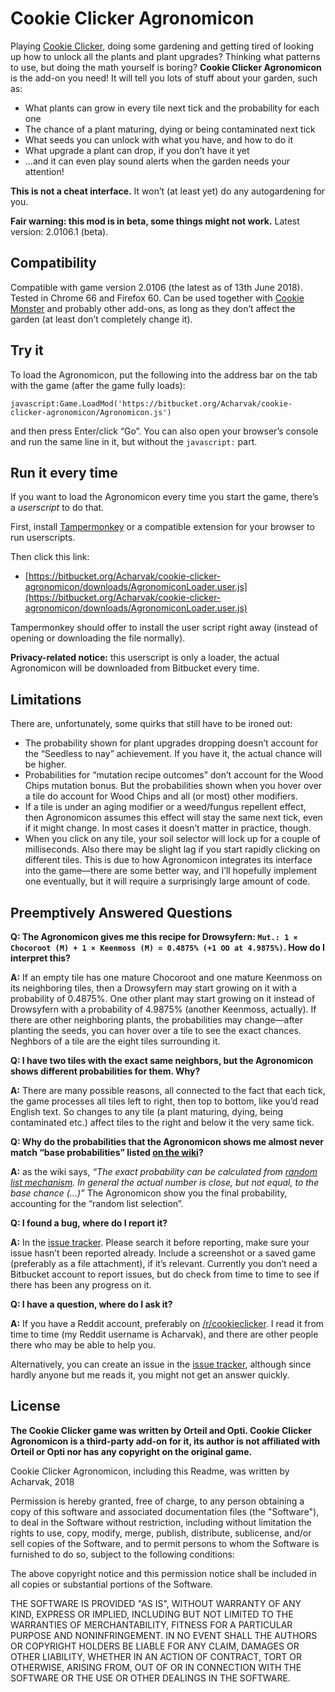 Cookie Clicker Agronomicon
==========================
Playing [Cookie Clicker](http://orteil.dashnet.org/cookieclicker), doing some gardening and getting tired of looking up how to unlock all the plants and plant upgrades? Thinking what patterns to use, but doing the math yourself is boring? **Cookie Clicker Agronomicon** is the add-on you need! It will tell you lots of stuff about your garden, such as:

* What plants can grow in every tile next tick and the probability for each one
* The chance of a plant maturing, dying or being contaminated next tick
* What seeds you can unlock with what you have, and how to do it
* What upgrade a plant can drop, if you don’t have it yet
* ...and it can even play sound alerts when the garden needs your attention!

**This is not a cheat interface.** It won’t (at least yet) do any autogardening for you.

**Fair warning: this mod is in beta, some things might not work.** Latest version: 2.0106.1 (beta).


Compatibility
-------------
Compatible with game version 2.0106 (the latest as of 13th June 2018). Tested in Chrome 66 and Firefox 60. Can be used together with [Cookie Monster](https://github.com/Aktanusa/CookieMonster) and probably other add-ons, as long as they don’t affect the garden (at least don’t completely change it).


Try it
------
To load the Agronomicon, put the following into the address bar on the tab with the game (after the game fully loads):

    javascript:Game.LoadMod('https://bitbucket.org/Acharvak/cookie-clicker-agronomicon/Agronomicon.js')

and then press Enter/click “Go”. You can also open your browser’s console and run the same line in it, but without the ``javascript:`` part.


Run it every time
-----------------
If you want to load the Agronomicon every time you start the game, there’s a *userscript* to do that.

First, install [Tampermonkey](https://tampermonkey.net/) or a compatible extension for your browser to run userscripts.

Then click this link:

* [https://bitbucket.org/Acharvak/cookie-clicker-agronomicon/downloads/AgronomiconLoader.user.js](https://bitbucket.org/Acharvak/cookie-clicker-agronomicon/downloads/AgronomiconLoader.user.js)

Tampermonkey should offer to install the user script right away (instead of opening or downloading the file normally).

**Privacy-related notice:** this userscript is only a loader, the actual Agronomicon will be downloaded from Bitbucket every time.


Limitations
-----------
There are, unfortunately, some quirks that still have to be ironed out:

* The probability shown for plant upgrades dropping doesn’t account for the “Seedless to nay” achievement. If you have it, the actual chance will be higher.
* Probabilities for “mutation recipe outcomes” don’t account for the Wood Chips mutation bonus. But the probabilities shown when you hover over a tile do account for Wood Chips and all (or most) other modifiers.
* If a tile is under an aging modifier or a weed/fungus repellent effect, then Agronomicon assumes this effect will stay the same next tick, even if it might change. In most cases it doesn’t matter in practice, though.
* When you click on any tile, your soil selector will lock up for a couple of milliseconds. Also there may be slight lag if you start rapidly clicking on different tiles. This is due to how Agronomicon integrates its interface into the game—there are some better way, and I’ll hopefully implement one eventually, but it will require a surprisingly large amount of code.


Preemptively Answered Questions
-------------------------------
**Q: The Agronomicon gives me this recipe for Drowsyfern: ``Mut.: 1 × Chocoroot (M) + 1 × Keenmoss (M) = 0.4875% (+1 OO at 4.9875%)``. How do I interpret this?**

**A:** If an empty tile has one mature Chocoroot and one mature Keenmoss on its neighboring tiles, then a Drowsyfern may start growing on it with a probability of 0.4875%. One other plant may start growing on it instead of Drowsyfern with a probability of 4.9875% (another Keenmoss, actually). If there are other neighboring plants, the probabilities may change—after planting the seeds, you can hover over a tile to see the exact chances. Neghbors of a tile are the eight tiles surrounding it.  


**Q: I have two tiles with the exact same neighbors, but the Agronomicon shows different probabilities for them. Why?**

**A:** There are many possible reasons, all connected to the fact that each tick, the game processes all tiles left to right, then top to bottom, like you’d read English text. So changes to any tile (a plant maturing, dying, being contaminated etc.) affect tiles to the right and below it the very same tick.  


**Q: Why do the probabilities that the Agronomicon shows me almost never match “base probabilities” listed [on the wiki](http://cookieclicker.wikia.com/wiki/Garden)?**

**A:** as the wiki says, *“The exact probability can be calculated from [random list mechanism](http://cookieclicker.wikia.com/wiki/Random_list_mechanism). In general the actual number is close, but not equal, to the base chance (...)”* The Agronomicon show you the final probability, accounting for the “random list selection”.  


**Q: I found a bug, where do I report it?**

**A:** In the [issue tracker](https://bitbucket.org/Acharvak/cookie-clicker-agronomicon/issues). Please search it before reporting, make sure your issue hasn’t been reported already. Include a screenshot or a saved game (preferably as a file attachment), if it’s relevant. Currently you don’t need a Bitbucket account to report issues, but do check from time to time to see if there has been any progress on it.  


**Q: I have a question, where do I ask it?**

**A:** If you have a Reddit account, preferably on [/r/cookieclicker](https://reddit.com/r/cookieclicker). I read it from time to time (my Reddit username is Acharvak), and there are other people there who may be able to help you.

Alternatively, you can create an issue in the [issue tracker](https://bitbucket.org/Acharvak/cookie-clicker-agronomicon/issues), although since hardly anyone but me reads it, you might not get an answer quickly.


License
-------
**The Cookie Clicker game was written by Orteil and Opti. Cookie Clicker Agronomicon is a third-party add-on for it, its author is not affiliated with Orteil or Opti nor has any copyright on the original game.**

Cookie Clicker Agronomicon, including this Readme, was written by Acharvak, 2018

Permission is hereby granted, free of charge, to any person obtaining a copy
of this software and associated documentation files (the "Software"), to deal
in the Software without restriction, including without limitation the rights
to use, copy, modify, merge, publish, distribute, sublicense, and/or sell
copies of the Software, and to permit persons to whom the Software is
furnished to do so, subject to the following conditions:

The above copyright notice and this permission notice shall be included in all
copies or substantial portions of the Software.

THE SOFTWARE IS PROVIDED "AS IS", WITHOUT WARRANTY OF ANY KIND, EXPRESS OR
IMPLIED, INCLUDING BUT NOT LIMITED TO THE WARRANTIES OF MERCHANTABILITY,
FITNESS FOR A PARTICULAR PURPOSE AND NONINFRINGEMENT. IN NO EVENT SHALL THE
AUTHORS OR COPYRIGHT HOLDERS BE LIABLE FOR ANY CLAIM, DAMAGES OR OTHER
LIABILITY, WHETHER IN AN ACTION OF CONTRACT, TORT OR OTHERWISE, ARISING FROM,
OUT OF OR IN CONNECTION WITH THE SOFTWARE OR THE USE OR OTHER DEALINGS IN THE
SOFTWARE.
